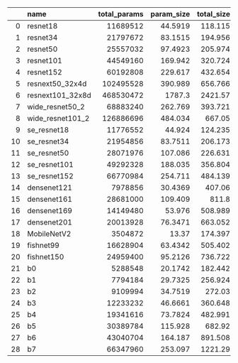 |    | name             |   total_params |   param_size |   total_size |
|---:|:-----------------|---------------:|-------------:|-------------:|
|  0 | resnet18         |       11689512 |      44.5919 |      118.115 |
|  1 | resnet34         |       21797672 |      83.1515 |      194.956 |
|  2 | resnet50         |       25557032 |      97.4923 |      205.974 |
|  3 | resnet101        |       44549160 |     169.942  |      320.724 |
|  4 | resnet152        |       60192808 |     229.617  |      432.654 |
|  5 | resnext50_32x4d  |      102495528 |     390.989  |      656.766 |
|  6 | resnext101_32x8d |      468530472 |    1787.3    |     2421.57  |
|  7 | wide_resnet50_2  |       68883240 |     262.769  |      393.721 |
|  8 | wide_resnet101_2 |      126886696 |     484.034  |      667.05  |
|  9 | se_resnet18      |       11776552 |      44.924  |      124.235 |
| 10 | se_resnet34      |       21954856 |      83.7511 |      206.173 |
| 11 | se_resnet50      |       28071976 |     107.086  |      226.631 |
| 12 | se_resnet101     |       49292328 |     188.035  |      356.804 |
| 13 | se_resnet152     |       66770984 |     254.711  |      484.139 |
| 14 | densenet121      |        7978856 |      30.4369 |      407.06  |
| 15 | densenet161      |       28681000 |     109.409  |      811.8   |
| 16 | densenet169      |       14149480 |      53.976  |      508.989 |
| 17 | densenet201      |       20013928 |      76.3471 |      663.052 |
| 18 | MobileNetV2      |        3504872 |      13.37   |      174.397 |
| 19 | fishnet99        |       16628904 |      63.4342 |      505.402 |
| 20 | fishnet150       |       24959400 |      95.2126 |      736.722 |
| 21 | b0               |        5288548 |      20.1742 |      182.442 |
| 22 | b1               |        7794184 |      29.7325 |      256.924 |
| 23 | b2               |        9109994 |      34.7519 |      272.03  |
| 24 | b3               |       12233232 |      46.6661 |      360.648 |
| 25 | b4               |       19341616 |      73.7824 |      482.991 |
| 26 | b5               |       30389784 |     115.928  |      682.92  |
| 27 | b6               |       43040704 |     164.187  |      891.508 |
| 28 | b7               |       66347960 |     253.097  |     1221.29  |